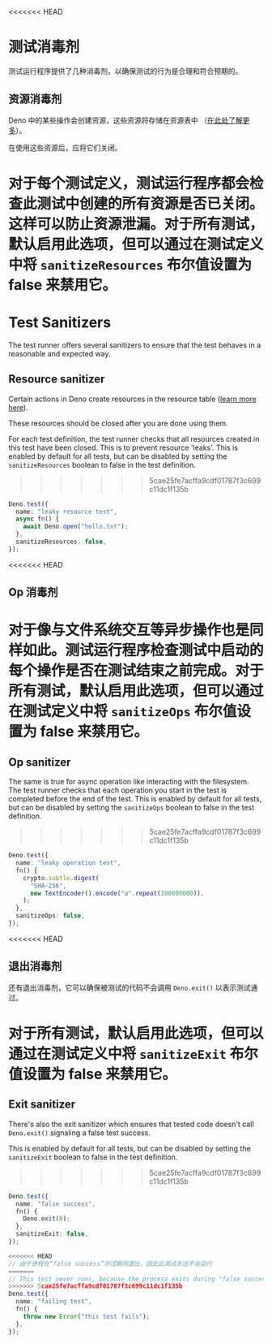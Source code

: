 <<<<<<< HEAD
# 测试消毒剂

测试运行程序提供了几种消毒剂，以确保测试的行为是合理和符合预期的。

## 资源消毒剂

Deno 中的某些操作会创建资源，这些资源将存储在资源表中
（[在此处了解更多](../../references/contributing/architecture.md)）。

在使用这些资源后，应将它们关闭。

对于每个测试定义，测试运行程序都会检查此测试中创建的所有资源是否已关闭。这样可以防止资源泄漏。对于所有测试，默认启用此选项，但可以通过在测试定义中将
`sanitizeResources` 布尔值设置为 false 来禁用它。
=======
# Test Sanitizers

The test runner offers several sanitizers to ensure that the test behaves in a
reasonable and expected way.

## Resource sanitizer

Certain actions in Deno create resources in the resource table
([learn more here](../../references/contributing/architecture.md)).

These resources should be closed after you are done using them.

For each test definition, the test runner checks that all resources created in
this test have been closed. This is to prevent resource 'leaks'. This is enabled
by default for all tests, but can be disabled by setting the `sanitizeResources`
boolean to false in the test definition.
>>>>>>> 5cae25fe7acffa9cdf01787f3c699c11dc1f135b

```ts
Deno.test({
  name: "leaky resource test",
  async fn() {
    await Deno.open("hello.txt");
  },
  sanitizeResources: false,
});
```

<<<<<<< HEAD
## Op 消毒剂

对于像与文件系统交互等异步操作也是同样如此。测试运行程序检查测试中启动的每个操作是否在测试结束之前完成。对于所有测试，默认启用此选项，但可以通过在测试定义中将
`sanitizeOps` 布尔值设置为 false 来禁用它。
=======
## Op sanitizer

The same is true for async operation like interacting with the filesystem. The
test runner checks that each operation you start in the test is completed before
the end of the test. This is enabled by default for all tests, but can be
disabled by setting the `sanitizeOps` boolean to false in the test definition.
>>>>>>> 5cae25fe7acffa9cdf01787f3c699c11dc1f135b

```ts
Deno.test({
  name: "leaky operation test",
  fn() {
    crypto.subtle.digest(
      "SHA-256",
      new TextEncoder().encode("a".repeat(100000000)),
    );
  },
  sanitizeOps: false,
});
```

<<<<<<< HEAD
## 退出消毒剂

还有退出消毒剂，它可以确保被测试的代码不会调用 `Deno.exit()` 以表示测试通过。

对于所有测试，默认启用此选项，但可以通过在测试定义中将 `sanitizeExit`
布尔值设置为 false 来禁用它。
=======
## Exit sanitizer

There's also the exit sanitizer which ensures that tested code doesn't call
`Deno.exit()` signaling a false test success.

This is enabled by default for all tests, but can be disabled by setting the
`sanitizeExit` boolean to false in the test definition.
>>>>>>> 5cae25fe7acffa9cdf01787f3c699c11dc1f135b

```ts
Deno.test({
  name: "false success",
  fn() {
    Deno.exit(0);
  },
  sanitizeExit: false,
});

<<<<<<< HEAD
// 由于进程在“false success”测试期间退出，因此此测试永远不会运行
=======
// This test never runs, because the process exits during "false success" test
>>>>>>> 5cae25fe7acffa9cdf01787f3c699c11dc1f135b
Deno.test({
  name: "failing test",
  fn() {
    throw new Error("this test fails");
  },
});
```
